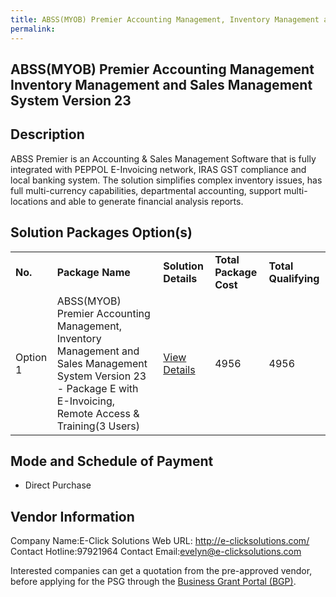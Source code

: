 ```yaml
---
title: ABSS(MYOB) Premier Accounting Management, Inventory Management and Sales Management System Version 23
permalink: 
---
```


## ABSS(MYOB) Premier Accounting Management Inventory Management and Sales Management System Version 23

## Description

ABSS Premier is an Accounting & Sales Management Software that is fully integrated with PEPPOL E-Invoicing network, IRAS GST compliance and local banking system. The solution simplifies complex inventory issues, has full multi-currency capabilities, departmental accounting, support multi-locations and able to generate financial analysis reports.

## Solution Packages Option(s)

<table>
<tr>
<td><b>No.</b></td>
<td><b>Package Name</b></td>
<td><b>Solution Details</b></td>
<td><b>Total Package Cost</b></td>
<td><b>Total Qualifying</b></td>
</tr>
<tr>
<td>Option 1</td>
<td>ABSS(MYOB) Premier Accounting Management, Inventory Management and Sales Management System Version 23 - Package E with E-Invoicing, Remote Access & Training(3 Users)</td>
<td><a href='https://www.gobusiness.gov.sg/images/psg/Desensitised_E_Click_Annex_3_CR_wef_2_Sept_2021_Part_5.pdf'>View Details</a></td>
<td>4956</td>
<td>4956</td>
</tr>
</table>

## Mode and Schedule of Payment

 - Direct Purchase

## Vendor Information

 Company Name:E-Click Solutions 
Web URL: http://e-clicksolutions.com/
Contact Hotline:97921964 
Contact Email:evelyn@e-clicksolutions.com 


Interested companies can get a quotation from the pre-approved vendor, before applying for the PSG through the <a href='https://www.businessgrants.gov.sg/'>Business Grant Portal (BGP)</a>.
